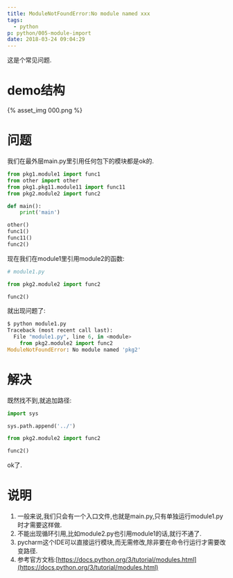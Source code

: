 ```yaml
---
title: ModuleNotFoundError:No module named xxx
tags:
  - python
p: python/005-module-import
date: 2018-03-24 09:04:29
---
```

这是个常见问题.

# demo结构

{% asset_img 000.png %}

# 问题
我们在最外层main.py里引用任何包下的模块都是ok的.
```python
from pkg1.module1 import func1
from other import other
from pkg1.pkg11.module11 import func11
from pkg2.module2 import func2

def main():
    print('main')

other()
func1()
func11()
func2()
```
现在我们在module1里引用module2的函数:
```python
# module1.py

from pkg2.module2 import func2

func2()
```
就出现问题了:
```python
$ python module1.py 
Traceback (most recent call last):
  File "module1.py", line 6, in <module>
    from pkg2.module2 import func2
ModuleNotFoundError: No module named 'pkg2'
```
# 解决
既然找不到,就追加路径:
```python
import sys

sys.path.append('../')

from pkg2.module2 import func2

func2()
```
ok了.
# 说明
1. 一般来说,我们只会有一个入口文件,也就是main.py,只有单独运行module1.py时才需要这样做.
2. 不能出现循环引用,比如module2.py也引用module1的话,就行不通了.
3. pycharm这个IDE可以直接运行模块,而无需修改,除非要在命令行运行才需要改变路径.
4. 参考官方文档:[https://docs.python.org/3/tutorial/modules.html](https://docs.python.org/3/tutorial/modules.html)